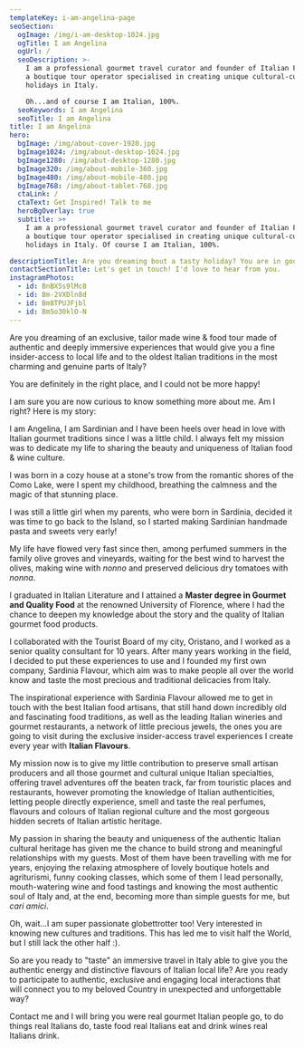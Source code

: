 ```yaml
---
templateKey: i-am-angelina-page
seoSection:
  ogImage: /img/i-am-desktop-1024.jpg
  ogTitle: I am Angelina
  ogUrl: /
  seoDescription: >-
    I am a professional gourmet travel curator and founder of Italian Flavours,
    a boutique tour operator specialised in creating unique cultural-culinary
    holidays in Italy. 

    Oh...and of course I am Italian, 100%. 
  seoKeywords: I am Angelina
  seoTitle: I am Angelina
title: I am Angelina
hero:
  bgImage: /img/about-cover-1920.jpg
  bgImage1024: /img/about-desktop-1024.jpg
  bgImage1280: /img/abut-desktop-1280.jpg
  bgImage320: /img/about-mobile-360.jpg
  bgImage480: /img/about-mobile-480.jpg
  bgImage768: /img/about-tablet-768.jpg
  ctaLink: /
  ctaText: Get Inspired! Talk to me
  heroBgOverlay: true
  subtitle: >+
    I am a professional gourmet travel curator and founder of Italian Flavours,
    a boutique tour operator specialised in creating unique cultural-culinary
    holidays in Italy. Of course I am Italian, 100%.

descriptionTitle: Are you dreaming bout a tasty holiday? You are in good hands!
contactSectionTitle: Let's get in touch! I'd love to hear from you.
instagramPhotos:
  - id: BnBX5s9lMc8
  - id: Bm-2VXDln8d
  - id: Bm8TPUJFjbl
  - id: Bm5o30klO-N
---
```

Are you dreaming of an exclusive, tailor made wine & food tour made of authentic and deeply immersive experiences that would give you a fine insider-access to local life and to the oldest Italian traditions in the most charming and genuine parts of Italy? 

You are definitely in the right place, and I could not be more happy!

I am sure you are now curious to know something more about me. Am I right? Here is my story:

I am Angelina, I am Sardinian and I have been heels over head in love with Italian gourmet traditions since I was a little child. I always felt my mission was to dedicate my life to sharing the beauty and uniqueness of Italian food & wine culture.

I was born in a cozy house at a stone's trow from the romantic shores of the Como Lake, were I spent my childhood, breathing the calmness and the magic of that stunning place. 

I was still a little girl when my parents, who were born in Sardinia, decided it was time to go back to the Island, so I started making Sardinian handmade pasta and sweets very early!

My life have flowed very fast since then, among perfumed summers in the family olive groves and vineyards, waiting for the best wind to harvest the olives, making wine with _nonno_ and preserved delicious dry tomatoes with _nonna_.

I graduated in Italian Literature and I attained a **Master degree in Gourmet and Quality Food** at the renowned University of Florence, where I had the chance to deepen my knowledge about the story and the quality of Italian gourmet food products.

I collaborated with the Tourist Board of my city, Oristano, and I worked as a senior quality consultant for 10 years. After many years working in the field, I decided to put these experiences to use and I founded my first own company, Sardinia Flavour, which aim was to make people all over the world know and taste the most precious and traditional delicacies from Italy.

The inspirational experience with Sardinia Flavour allowed me to get in touch with the best Italian food artisans, that still hand down incredibly old and fascinating food traditions, as well as the leading Italian wineries and gourmet restaurants, a network of little precious jewels, the ones you are going to visit during the exclusive insider-access travel experiences I create every year with **Italian Flavours**.

My mission now is to give my little contribution to preserve small artisan producers and all those gourmet and cultural unique Italian specialties, offering travel adventures off the beaten track, far from touristic places and restaurants, however promoting the knowledge of Italian authenticities, letting people directly experience, smell and taste the real perfumes, flavours and colours of Italian regional culture and the most gorgeous hidden secrets of Italian artistic heritage.

My passion in sharing the beauty and uniqueness of the authentic Italian cultural heritage has given me the chance to build strong and meaningful relationships with my guests. Most of them have been travelling with me for years, enjoying the relaxing atmosphere of lovely boutique hotels and agriturismi, funny cooking classes, which some of them I lead personally, mouth-watering wine and food tastings and knowing the most authentic soul of Italy and, at the end, becoming more than simple guests for me, but _cari amici_.

Oh, wait...I am super passionate globettrotter too! Very interested in knowing new cultures and traditions. This has led me to visit half the World, but I still lack the other half :).

So are you ready to "taste" an immersive travel in Italy able to give you the authentic energy and distinctive flavours of Italian local life? Are you ready to participate to authentic, exclusive and engaging local interactions that will connect you to my beloved Country in unexpected and unforgettable way? 

Contact me and I will bring you were real gourmet Italian people go, to do things real Italians do, taste food real Italians eat and drink wines real Italians drink.
